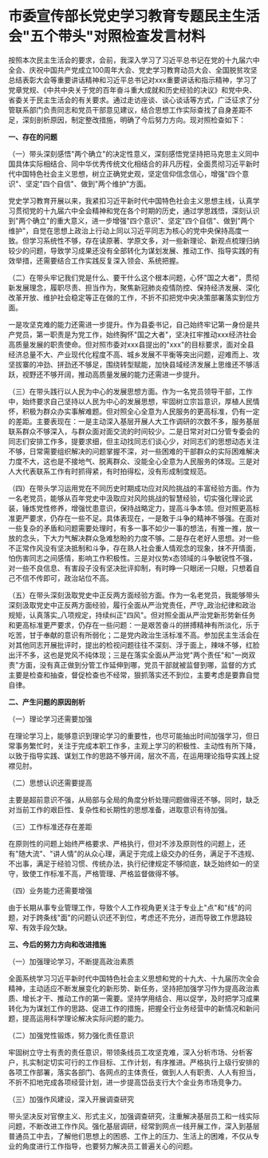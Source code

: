 # 市委宣传部长党史学习教育专题民主生活会"五个带头"对照检查发言材料

按照本次民主生活会的要求，会前，我深入学习了习近平总书记在党的十九届六中全会、庆祝中国共产党成立100周年大会、党史学习教育动员大会、全国脱贫攻坚总结表彰大会等重要讲话精神和习近平总书记对xxx重要讲话和指示精神，学习了党章党规、《中共中央关于党的百年奋斗重大成就和历史经验的决议》和党中央、省委关于民主生活会的有关要求。通过走访座谈、谈心谈话等方式，广泛征求了分管联系部门负责同志和党员干部意见建议，结合思想工作实际查找了自身差距不足，深刻剖析原因，制定整改措施，明确了今后努力方向。现对照检查如下：　

**一、存在的问题**

（一）带头深刻感悟"两个确立"的决定性意义，深刻感悟党坚持把马克思主义同中国具体实际相结合、同中华优秀传统文化相结合的非凡历程，全面贯彻习近平新时代中国特色社会主义思想，树立正确党史观，坚定信仰信念信心，增强"四个意识"、坚定"四个自信"、做到"两个维护"方面。

党史学习教育开展以来，我紧扣习近平新时代中国特色社会主义思想主线，认真学习贯彻党的十九届六中全会精神和党在各个时期的历史，通过学思践悟，深刻认识到"两个确立"的重大意义，进一步增强"四个意识"、坚定"四个自信"、做到"两个维护"，自觉在思想上政治上行动上同以习近平同志为核心的党中央保持高度一致。但学习系统性不够，存在读原著、学原文多，对一些新理论、新观点梳理归纳较少的问题，导致学习成果还没有全部转化为谋划发展、推动工作、指导实践的有效举措，还需要结合工作实践反复深入领会、系统把握。

（二）在带头牢记我们党是什么、要干什么这个根本问题，心怀"国之大者"，贯彻新发展理念，履职尽责、担当作为，聚焦新冠肺炎疫情防控、保持经济发展、深化改革开放、维护社会稳定等正在做的工作，不折不扣把党中央决策部署落实到位方面。

一是攻坚克难的能力还需进一步提升。作为县委书记，自己始终牢记第一身份是共产党员，第一职责是为党工作，始终胸怀"国之大者"，坚决扛牢推动xxx经济社会高质量发展的职责使命。但对照市委对xxx县提出的"xxx"的目标要求，面对全县经济总量不大、产业现代化程度不高、城乡发展不平衡等突出问题，迎难而上、攻坚拔寨的冲劲、拼劲还不够足，围绕转型赋能，加快县域经济发展上思维还不够活跃，视野还不够开阔，推动高质量发展的能力还需进一步提升。

（三）在带头践行以人民为中心的发展思想方面。作为一名党员领导干部，工作中，始终要求自己坚持以人民为中心的发展思想，牢固树立宗旨意识，厚植人民情怀，积极为群众办实事解难题。但对照全心全意为人民服务的更高标准，仍有一定的差距。主要表现在：一是主动深入基层开展人大工作调研的次数不多，服务基层联系群众不够深入，与群众面对面交流的时间较少。二是日常对对口分管专委会的同志们安排工作多，提要求细，但主动找同志们谈心少，对同志们的思想动态关注不够，日常需要组织解决的问题掌握不深，对一些困难的干部群众的实际困难解决力度不大，这也是不接地气、脱离群众、没能全心全意为人民服务的体现。三是对人大代表联系工作有时抓得紧，有时拍得松，没有形成制度规范。

（四）在带头学习运用党在不同历史时期成功应对风险挑战的丰富经验方面。作为一名老党员，能够从百年党史中汲取应对风险挑战的智慧经验，切实强化理论武装，锤炼党性修养，增强忧患意识，保持战略定力，提高斗争本领。但对照更高标准更严要求，仍存在一些不足。具体表现在，一是敢于斗争的精神不够强。在面对一些复杂的矛盾和问题需要处理时，有多一事不如少一事的想法，有推一推，放一放的念头，下大力气解决群众急难愁盼的力度不够。二是存在老好人思想。对一些不正常作风没有坚决抵制和斗争，存在熟人社会重人情观念的现象，抹不开情面，怕伤害同志之间感情，影响工作积极性。三是对仪势x态领域的斗争敏锐性不强，对一些不良信息、有害段子没有坚决批评抑制，有时睁一只眼闭一只眼，只想着自己不信不传即可，政治站位不高。

（五）在带头深刻汲取党史中正反两方面经验方面。作为一名老党员，我能够带头深刻汲取党史中正反两方面经验，履行全面从严治党责任，严守_政治纪律和政治规矩，认真落实_八项规定，持续纠正"四风"。但对照全面从严治党新形势新任务和更高标准更严要求，仍存在一些问题：一是艰苦奋斗的拼搏精神有所淡化，乐于吃苦，甘于奉献的意识有所弱化；二是党内政治生活标准不高。参加民主生活会在对其他同志开展批评时，提出的检视问题往往不深刻、浮于面上，辣味不够，红脸出汗不多，这也是党风不纯体现；三是在落实全面从严治党"两个责任"和"一岗双责"方面，没有真正做到分管工作延伸到哪，党员干部就被监督到哪，监督的方式主要是检查和抽查，督促检查也不经常，狠抓落实还不到位，主要考虑是要靠自觉自律。

**二、产生问题的原因剖析**

（一）理论学习还需要加强

在理论学习上，能够意识到理论学习的重要性，也尽可能抽出时间加强学习，但日常事务繁忙时，关注于完成本职工作多，主观上学习的积极性、主动性有所下降，以致于指导实践、谋划工作的思路不够开阔，层次不高，在运用理论指导实践上捉襟见肘。

（二）思想认识还需要提高

主要是超前意识不强，从局部与全局的角度分析处理问题做得还不够。同时，缺乏对当前工作的艰巨性、复杂性和长期性的思想准备，进取意识有待加强。

（三）工作标准还存在差距

在原则性的问题上始终严格要求、严格执行，但对不涉及原则性的问题上，还有"随大流"、"讲人情"的从众心理，满足于完成上级交办的任务，满足于不违规、不出事，满足于经验习惯、传统办法，执行纪律规定不够彻底，缺乏始终如一的坚守，致使工作标准不高，严格管理、严格监督做得不够。

（四）业务能力还需要增强

由于长期从事专业管理工作，导致个人工作视角更关注于专业上"点"和"线"的问题，对于跨条线"面"的问题认识还不到位，考虑还不充分，进而导致工作思路较窄、有效手段欠缺。

**三、今后的努力方向和改进措施**

（一）加强理论学习，不断提高政治素质

全面系统学习习近平新时代中国特色社会主义思想和党的十九大、十九届历次全会精神，主动适应不断发展变化的新形势、新任务，坚持把加强学习作为提高政治素质、增长才干、推动工作的第一需要。坚持学用结合、用以促学，及时把学习成果转化为为谋划工作的思路、促进工作的措施，把握全行业务经营中的新情况和新问题，提高运用科学理论解决实际问题的能力。

（二）加强党性锻炼，努力强化责任意识

牢固树立守土有责的责任意识，带领条线员工攻坚克难，深入分析市场、分析客户，扎实制定切实可行的工作目标、工作计划，有序推进。严格执行上级行安排的各项工作部署，落实各部门、各网点的主体责任，做到人人有职责、人人有担当，不折不扣地完成各项经营计划，进一步提高岱岳支行大个金业务市场竞争力。

（三）加强作风建设，深入开展调查研究

带头坚决反对官僚主义、形式主义，加强调查研究，注重解决基层员工和一线实际问题，不断改进工作作风。强化基层调研，经常到网点一线开展工作，深入到基层普通员工中去，了解他们思想上的困惑、工作上的压力、生活上的困难，不仅从专业的角度进行工作指导，也要努力解决员工普遍关心的问题。

